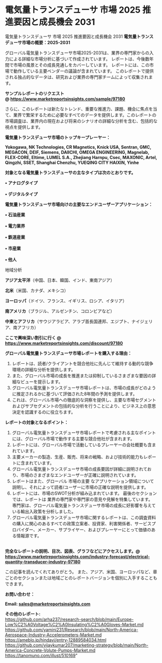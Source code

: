 # 電気量トランスデューサ 市場 2025 推進要因と成長機会 2031
電気量トランスデューサ 市場 2025 推進要因と成長機会 2031
<strong><b>電気量トランスデューサ市場の概要：2025-2031</b></strong>

グローバル電気量トランスデューサ市場2025-2031は、業界の専門家からの入力による詳細な市場分析に基づいて作成されています。 レポートは、今後数年間で市場の風景とその成長見通しをカバーしています。 レポートには、この市場で動作している主要ベンダーの議論が含まれています。 このレポートで提供される独占的なデータは、研究および業界の専門家チームによって収集されます。

<strong>サンプルレポートのリクエスト @ <a href=https://www.marketreportsinsights.com/sample/97180>https://www.marketreportsinsights.com/sample/97180</a></strong>

さらに、このレポートは新たなトレンド、重要な推進力、課題、機会に焦点を当て、業界で繁栄するために必要なすべてのデータを提供します。このレポートの市場調査は、業界内の現在および将来のシナリオの詳細な分析を含む、包括的な視点を提供します。

<strong>電気量トランスデューサ市場のトップキープレーヤー：</strong>

<strong>Yokogawa, NK Technologies, CR Magnetics, Knick USA, Sentran, GMC, MEGACON, DEIF, Siemens, DAIICHI, OMEGA ENGINEERING, Magnelab, FLEX-CORE, Eltime, LUMEL S.A., Zhejiang Harnpu, Csec, MAXONIC, Artel, Qingzhi, SSET, Shanghai Chenzhu, YUEQING CITY HAIXIN, Yinhe</strong>

<strong><b>対象となる電気量トランスデューサの主なタイプは次のとおりです。</b></strong>

<strong>• アナログタイプ<br><br>• デジタルタイプ</strong>

<strong><b>電気量トランスデューサ市場向けの主要なエンドユーザーアプリケーション：</b></strong>

<strong>• 石油産業<br><br>• 電力業界<br><br>• 鉄道産業<br><br>• 市産業<br><br>• 他人</strong>

 地域分析

<strong><b>アジア太平洋</b></strong>（中国、日本、韓国、インド、東南アジア）

<strong><b>北米</b></strong>（米国、カナダ、メキシコ）

<strong><b>ヨーロッパ</b></strong>（ドイツ、フランス、イギリス、ロシア、イタリア）

<strong><b>南アメリカ</b></strong>（ブラジル、アルゼンチン、コロンビアなど）

<strong><b>中東とアフリカ</b></strong>（サウジアラビア、アラブ首長国連邦、エジプト、ナイジェリア、南アフリカ）

<strong>ここで興味深い割引に行く @ <a href=https://www.marketreportsinsights.com/discount/97180>https://www.marketreportsinsights.com/discount/97180</a></strong>

<strong><b>グローバル電気量トランスデューサ市場レポートを購入する理由：</b></strong>
<ol>
  <li>レポートは、読者/クライアントを競合他社に先んじて維持する動的な競争環境の詳細な分析を提供します。</li>
  <li>また、グローバル市場の成長を推進または抑制しているさまざまな要因の詳細なビューを提示します。</li>
  <li>グローバル電気量トランスデューサ市場レポートは、市場の成長がどのように推定されるかに基づいて評価された8年間の予測を提供します。</li>
  <li>これは、グローバル市場への徹底的な洞察を提供し、主要な市場セグメントおよびサブセグメントの包括的な分析を行うことにより、ビジネス上の意思決定を認識するのに役立ちます。</li>
</ol>
<strong><b>レポートの対象となるポイント：</b></strong>
<ol>
  <li>グローバル電気量トランスデューサ市場レポートで考慮される主なポイントには、グローバル市場で動作する主要な競合他社が含まれます。</li>
  <li>レポートには、グローバル市場で活動しているプレーヤーの会社概要も含まれています。</li>
  <li>主要メーカーの製造、生産、販売、将来の戦略、および技術的能力もレポートに含まれています。</li>
  <li>グローバル電気量トランスデューサ市場の成長要因が詳細に説明されており、市場のさまざまなエンドユーザーが正確に説明されています。</li>
  <li>レポートはまた、グローバル 市場の主要 なアプリケーション領域について説明し、それによって読者/ユーザーに市場の正確な説明を提供します。</li>
  <li>レポートには、市場のSWOT分析が組み込まれています。 最後のセクションでは、レポートは 業界の専門家や専門家の意見や見解を特集しています。 専門家は、グローバル電気量トランスデューサ市場の成長に好影響を与えている輸出入政策を分析しました。</li>
  <li>グローバル電気量トランスデューサ市場に関するレポートは、この調査資料の購入に関心のあるすべての政策立案者、投資家、利害関係者、サービスプロバイダー、メーカー、サプライヤー、およびプレーヤーにとって価値のある情報源です。</li>
</ol><br>
<strong>完全なレポートの説明、目次、図表、グラフなどにアクセスします。@ <a href=https://www.marketreportsinsights.com/industry-forecast/electrical-quantity-transducer-industry-97180>https://www.marketreportsinsights.com/industry-forecast/electrical-quantity-transducer-industry-97180</a></strong>

この記事を読んでくれてありがとう。 また、アジア、米国、ヨーロッパなど、章ごとのセクションまたは地域ごとのレポートバージョンを個別に入手することもできます。

<strong><b>お問い合わせ：</b></strong>

<strong>Email: </strong><a href=mailto:sales@marketreportsinsights.com><strong>sales@marketreportsinsights.com</strong></a>

<strong>その他のレポート:</strong>
<br>
<a href=https://github.com/arha237/research-search/blob/main/Europe-Low%C2%A0Voltage%C2%A0Insulating%C2%A0Gloves-Market.md>https://github.com/arha237/research-search/blob/main/Europe-Low%C2%A0Voltage%C2%A0Insulating%C2%A0Gloves-Market.md</a>
<br>
<a href=https://github.com/yamini231/Research/blob/main/North-America-Aerospace-Industry-Accelerometers-Market.md>https://github.com/yamini231/Research/blob/main/North-America-Aerospace-Industry-Accelerometers-Market.md</a>
<br>
<a href=https://ameblo.jp/hindavi/entry-12889584034.html>https://ameblo.jp/hindavi/entry-12889584034.html</a>
<br>
<a href=https://github.com/vijaykumar207/marketing-strategy/blob/main/North-America-Concrete-Volute-Pumps-Market.md>https://github.com/vijaykumar207/marketing-strategy/blob/main/North-America-Concrete-Volute-Pumps-Market.md</a>
<br>
<a href=https://tanomuno.com/illust/510169>https://tanomuno.com/illust/510169</a>"
